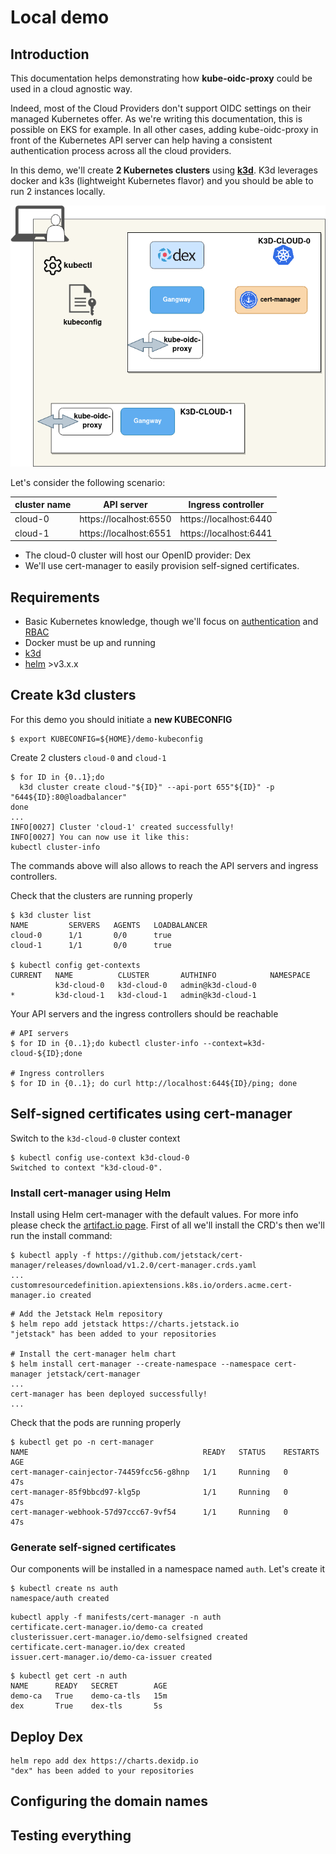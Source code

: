# Local demo

## Introduction

This documentation helps demonstrating how **kube-oidc-proxy** could be used in a cloud agnostic way.

Indeed, most of the Cloud Providers don't support OIDC settings on their managed Kubernetes offer.
As we're writing this documentation, this is possible on EKS for example.
In all other cases, adding kube-oidc-proxy in front of the Kubernetes API server can help having a consistent authentication process across all the cloud providers.

In this demo, we'll create **2 Kubernetes clusters** using [**k3d**](https://k3d.io/).
K3d leverages docker and k3s (lightweight Kubernetes flavor) and you should be able to run 2 instances locally.

![Kubernetes architecture](images/architecture.png)

Let's consider the following scenario:

| cluster name | API server             | Ingress controller     |
| ------------ | ---------------------- | ---------------------- |
| cloud-0      | https://localhost:6550 | https://localhost:6440 |
| cloud-1      | https://localhost:6551 | https://localhost:6441 |

* The cloud-0 cluster will host our OpenID provider: Dex
* We'll use cert-manager to easily provision self-signed certificates.

## Requirements

* Basic Kubernetes knowledge, though we'll focus on [authentication](https://kubernetes.io/docs/reference/access-authn-authz/authentication/) and [RBAC](https://kubernetes.io/docs/reference/access-authn-authz/rbac/)
* Docker must be up and running
* [k3d](https://k3d.io/#installation)
* [helm](https://helm.sh/docs/intro/install/) >v3.x.x

## Create k3d clusters

For this demo you should initiate a **new KUBECONFIG**

```console
$ export KUBECONFIG=${HOME}/demo-kubeconfig
```

Create 2 clusters `cloud-0` and `cloud-1`

```console
$ for ID in {0..1};do
  k3d cluster create cloud-"${ID}" --api-port 655"${ID}" -p "644${ID}:80@loadbalancer"
done
...
INFO[0027] Cluster 'cloud-1' created successfully!
INFO[0027] You can now use it like this:
kubectl cluster-info
```

The commands above will also allows to reach the API servers and ingress controllers.

Check that the clusters are running properly

```console
$ k3d cluster list
NAME         SERVERS   AGENTS   LOADBALANCER
cloud-0      1/1       0/0      true
cloud-1      1/1       0/0      true

$ kubectl config get-contexts
CURRENT   NAME          CLUSTER       AUTHINFO            NAMESPACE
          k3d-cloud-0   k3d-cloud-0   admin@k3d-cloud-0
*         k3d-cloud-1   k3d-cloud-1   admin@k3d-cloud-1
```

Your API servers and the ingress controllers should be reachable

```console
# API servers
$ for ID in {0..1};do kubectl cluster-info --context=k3d-cloud-${ID};done

# Ingress controllers
$ for ID in {0..1}; do curl http://localhost:644${ID}/ping; done
```

## Self-signed certificates using cert-manager

Switch to the `k3d-cloud-0` cluster context

```console
$ kubectl config use-context k3d-cloud-0
Switched to context "k3d-cloud-0".
```

### Install cert-manager using Helm

Install using Helm cert-manager with the default values. For more info please check the [artifact.io page](https://artifacthub.io/packages/helm/jetstack/cert-manager).
First of all we'll install the CRD's then we'll run the install command:

```console
$ kubectl apply -f https://github.com/jetstack/cert-manager/releases/download/v1.2.0/cert-manager.crds.yaml
...
customresourcedefinition.apiextensions.k8s.io/orders.acme.cert-manager.io created
```

```console
# Add the Jetstack Helm repository
$ helm repo add jetstack https://charts.jetstack.io
"jetstack" has been added to your repositories

# Install the cert-manager helm chart
$ helm install cert-manager --create-namespace --namespace cert-manager jetstack/cert-manager
...
cert-manager has been deployed successfully!
...
```

Check that the pods are running properly

```console
$ kubectl get po -n cert-manager
NAME                                       READY   STATUS    RESTARTS   AGE
cert-manager-cainjector-74459fcc56-g8hnp   1/1     Running   0          47s
cert-manager-85f9bbcd97-klg5p              1/1     Running   0          47s
cert-manager-webhook-57d97ccc67-9vf54      1/1     Running   0          47s

```

### Generate self-signed certificates

Our components will be installed in a namespace named `auth`. Let's create it

```console
$ kubectl create ns auth
namespace/auth created
```

```console
kubectl apply -f manifests/cert-manager -n auth
certificate.cert-manager.io/demo-ca created
clusterissuer.cert-manager.io/demo-selfsigned created
certificate.cert-manager.io/dex created
issuer.cert-manager.io/demo-ca-issuer created
```

```console
$ kubectl get cert -n auth
NAME      READY   SECRET        AGE
demo-ca   True    demo-ca-tls   15m
dex       True    dex-tls       5s
```

## Deploy Dex

```console
helm repo add dex https://charts.dexidp.io
"dex" has been added to your repositories
```

## Configuring the domain names


## Testing everything